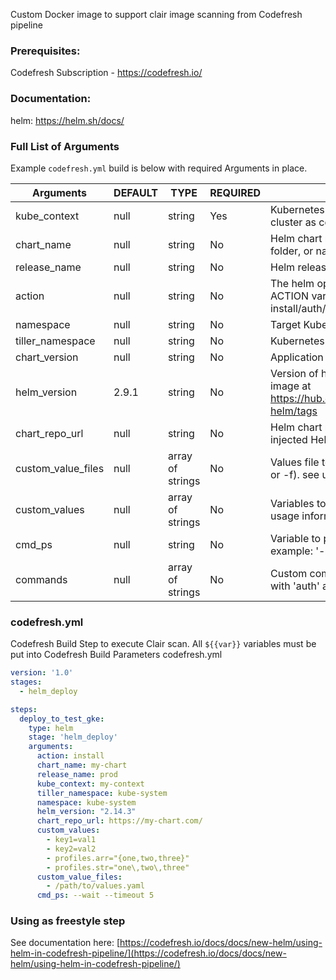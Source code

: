 Custom Docker image to support clair image scanning from Codefresh pipeline

### Prerequisites:

Codefresh Subscription - https://codefresh.io/

### Documentation:

helm: https://helm.sh/docs/

### Full List of Arguments

Example `codefresh.yml` build is below with required Arguments in place.

| Arguments | DEFAULT | TYPE | REQUIRED | DESCRIPTION |
|----------------------------|----------|---------|----------|---------------------------------------------------------------------------------------------------------------------------------|
| kube_context | null | string | Yes | Kubernetes context to use (the name of the cluster as configured in Codefresh) |
| chart_name | null | string | No | Helm chart name to release (path to chart folder, or name of packaged chart) |
| release_name | null | string | No | Helm release name |
| action | null | string | No | The helm operation mode is set by the ACTION variable, where the value is install/auth/push |
| namespace | null | string | No | Target Kubernetes namespace |
| tiller_namespace | null | string | No | Kubernetes namespace where tiller is at |
| chart_version | null | string | No | Application chart version to install |
| helm_version | 2.9.1 | string | No | Version of helm. You can choose specific image at https://hub.docker.com/r/codefresh/cfstep-helm/tags |
| chart_repo_url | null | string | No | Helm chart repository URL (overridden by injected Helm repository context) |
| custom_value_files | null | array of strings | No | Values file to provide to Helm (as --values or -f). see usage information below |
| custom_values | null | array of strings | No | Variables to provide to Helm (as --set). see usage information below |
| cmd_ps | null | string | No | Variable to provide other Helm cli flags. For example: '--wait --timeout', etc |
| commands | null | array of strings | No | Custom commands to be executed. Used with 'auth' action |

### codefresh.yml

Codefresh Build Step to execute Clair scan.
All `${{var}}` variables must be put into Codefresh Build Parameters
codefresh.yml

```yaml
version: '1.0'
stages:
  - helm_deploy

steps:
  deploy_to_test_gke:
    type: helm
    stage: 'helm_deploy'
    arguments:
      action: install
      chart_name: my-chart
      release_name: prod
      kube_context: my-context
      tiller_namespace: kube-system
      namespace: kube-system
      helm_version: "2.14.3"
      chart_repo_url: https://my-chart.com/
      custom_values:
        - key1=val1
        - key2=val2
        - profiles.arr="{one,two,three}"
        - profiles.str="one\,two\,three"
      custom_value_files:
        - /path/to/values.yaml
      cmd_ps: --wait --timeout 5
```
### Using as freestyle step

See documentation here: [https://codefresh.io/docs/docs/new-helm/using-helm-in-codefresh-pipeline/](https://codefresh.io/docs/docs/new-helm/using-helm-in-codefresh-pipeline/)
